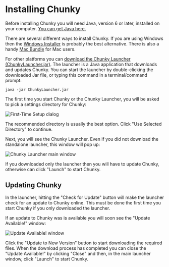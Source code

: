 Installing Chunky
=================

Before installing Chunky you will need Java, version 6 or later, installed
on your computer. [You can get Java here.](http://java.com)

There are several different ways to install Chunky. If you are using Windows
then the [Windows Installer](@EXE_DL_LINK@) is probably the best alternative.
There is also a handy [Mac Bundle](@DMG_DL_LINK@) for Mac users.

For other platforms you can [download the Chunky Launcher
(ChunkyLauncher.jar)](http://chunkyupdate.llbit.se/ChunkyLauncher.jar). The
launcher is a Java application that downloads and updates Chunky.  You can
start the launcher by double-clicking the downloaded Jar file, or typing this
command in a terminal/command prompt:

    java -jar ChunkyLauncher.jar

The first time you start Chunky or the Chunky Launcher, you will be asked to
pick a settings directory for Chunky:

![First-Time Setup dialog](first-time-setup.png)

The recommended directory is usually the best option. Click "Use Selected
Directory" to continue.

Next, you will see the Chunky Launcher. Even if you did not download the
standalone launcher, this window will pop up:

![Chunky Launcher main window](launcher.png)

If you downloaded only the launcher then you will have to update Chunky,
otherwise can click "Launch" to start Chunky.

Updating Chunky
---------------

In the launcher, hitting the "Check for Update" button will make the launcher
check for an update to Chunky online. This must be done the first time you
start Chunky if you only downloaded the launcher.

If an update to Chunky was is available you will soon see the "Update
Available!" window:

![Update Available! window](update-available.png)

Click the "Update to New Version" button to start downloading the required
files. When the download process has completed you can close the "Update
Available!" by clicking "Close" and then, in the main launcher window, click
"Launch" to start Chunky.
